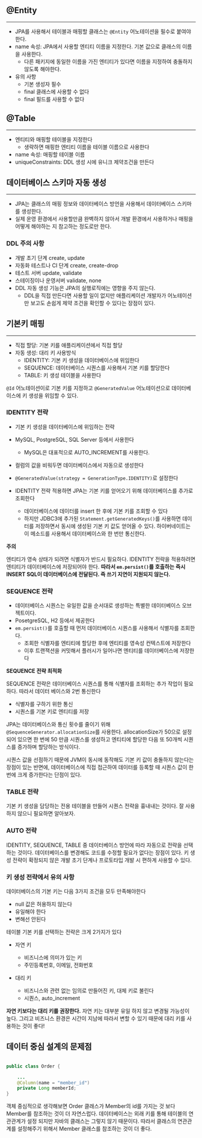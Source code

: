 ## @Entity
---
- JPA를 사용해서 테이블과 매핑할 클래스는 `@Entity` 어노테이션을 필수로 붙여야한다.
- name 속성: JPA에서 사용할 엔티티 이름을 지정한다. 기본 값으로 클래스의 이름을 사용한다.
  - 다른 패키지에 동일한 이름을 가진 엔티티가 있다면 이름을 지정하여 충돌하지 않도록 해야한다.
- 유의 사항
  - 기본 생성자 필수
  - final 클래스에 사용할 수 없다
  - final 필드를 사용할 수 없다

## @Table
---
- 엔티티와 매핑할 테이블을 지정한다
  - 생략하면 매핑한 엔티티 이름을 테이블 이름으로 사용한다
- name 속성: 매핑할 테이블 이름
- uniqueConstraints: DDL 생성 시에 유니크 제약조건을 만든다

## 데이터베이스 스키마 자동 생성
---
- JPA는 클래스의 매핑 정보와 데이터베이스 방언을 사용해서 데이터베이스 스키마를 생성한다.
- 실제 운영 환경에서 사용할만큼 완벽하지 않아서 개발 환경에서 사용하거나 매핑을 어떻게 해야하는 지 참고하는 정도로만 한다.


### DDL 주의 사항
- 개발 초기 단계 create, update
- 자동화 테스트나 CI 단계 create, create-drop
- 테스트 서버 update, validate
- 스테이징이나 운영서버 validate, none
- DDL 자동 생성 기능은 JPA의 실행로직에는 영향을 주지 않는다.
  - DDL을 직접 만든다면 사용할 일이 없지만 애플리케이션 개발자가 어노테이션만 보고도 손쉽게 제약 조건을 확인할 수 있다는 장점이 있다.

## 기본키 매핑
---
- 직접 할당: 기본 키를 애플리케이션에서 직접 할당
- 자동 생성: 대리 키 사용방식
  - IDENTITY: 기본 키 생성을 데이터베이스에 위임한다
  - SEQUENCE: 데이터베이스 시퀀스를 사용해서 기본 키를 할당한다
  - TABLE: 키 생성 테이블을 사용한다

`@Id` 어노테이션이로 기본 키를 지정하고 `@GeneratedValue` 어노테이션으로 데이터베이스에 키 생성을 위임할 수 있다.

### IDENTITY 전략
- 기본 키 생성을 데이터베이스에 위임하는 전략
- MySQL, PostgreSQL, SQL Server 등에서 사용한다
  - MySQL은 대표적으로 AUTO_INCREMENT를 사용한다.
- 컬럼의 값을 비워두면 데이터베이스에서 자동으로 생성한다

- `@GeneratedValue(strategy = GenerationType.IDENTITY)`로 설정한다
- IDENTITY 전략 적용하면 JPA는 기본 키를 얻어오기 위해 데이터베이스를 추가로 조회한다
  - 데이터베이스에 데이터를 insert 한 후에 기본 키를 조회할 수 있다
  - 하지만 JDBC3에 추가된 `Statement.getGeneratedKeys()`를 사용하면 데이터를 저장하면서 동시에 생성된 기본 키 값도 얻어올 수 있다. 하이버네이트는 이 메소드를 사용해서 데이터베이스와 한 번만 통신한다.

**주의**

엔티티가 영속 상태가 되려면 식별자가 반드시 필요하다. IDENTITY 전략을 적용하려면 엔티티가 데이터베이스에 저장되어야 한다. **따라서 `em.persist()`를 호출하는 즉시 INSERT SQL이 데이터베이스에 전달된다. 즉 쓰기 지연이 지원되지 않는다.**

### SEQUENCE 전략
- 데이터베이스 시퀀스는 유일한 값을 순서대로 생성하는 특별한 데이터베이스 오브젝트이다.
- PosetgreSQL, H2 등에서 제공한다
- `em.persist()`를 호출할 때 먼저 데이터베이스 시퀀스를 사용해서 식별자를 조회한다.
  - 조회한 식별자를 엔티티에 할당한 후에 엔티티를 영속성 컨텍스트에 저장한다
  - 이후 트랜잭션을 커밋해서 플러시가 일어나면 엔티티를 데이터베이스에 저장한다

**SEQUENCE 전략 최적화**

SEQUENCE 전략은 데이터베이스 시퀀스를 통해 식별자를 조회하는 추가 작업이 필요하다. 따라서 데이터 베이스와 2번 통신한다
- 식별자를 구하기 위한 통신
- 시퀀스를 기본 키로 엔티티를 저장

JPA는 데이터베이스와 통신 횟수를 줄이기 위해 `@SequenceGenerator.allocationSize`를 사용한다. allocationSize가 50으로 설정되어 있으면 한 번에 50 만큼 시퀀스를 생성하고 엔티티에 할당한 다음 또 50개씩 시퀀스를 증가하며 할당하는 방식이다.

시퀀스 값을 선점하기 때문에 JVM이 동시에 동작해도 기본 키 값이 충돌하지 않는다는 장점이 있는 반면에, 데이터베이스에 직접 접근하여 데이터를 등록할 때 시퀀스 값이 한 번에 크게 증가한다는 단점이 있다.

### TABLE 전략 
기본 키 생성을 담당하는 전용 테이블을 만들어 시퀀스 전략을 흉내내는 것이다. 잘 사용하지 않으니 필요하면 알아보자.

### AUTO 전략
IDENTITY, SEQUENCE, TABLE 중 데이터베이스 방언에 따라 자동으로 전략을 선택하는 것이다. 데이터베이스를 변경해도 코드를 수정할 필요가 없다는 장점이 있다. 키 생성 전략이 확정되지 않은 개발 초기 단계나 프로토타입 개발 시 편하게 사용할 수 있다.

### 키 생성 전략에서 유의 사항
데이터베이스의 기본 키는 다음 3가지 조건을 모두 만족해야한다
- null 값은 허용하지 않는다
- 유일해야 한다
- 변해선 안된다

테이블 기본 키를 선택하는 전략은 크게 2가지가 있다
- 자연 키
  - 비즈니스에 의미가 있는 키
  - 주민등록번호, 이메일, 전화번호

- 대리 키
  - 비즈니스와 관련 없는 임의로 만들어진 키, 대체 키로 불린다
  - 시퀀스, auto_increment

**자연 키보다는 대리 키를 권장한다.**
자연 키는 대부분 유일 하지 않고 변경될 가능성이 높다. 그리고 비즈니스 환경은 시간이 지남에 따라서 변할 수 있기 때문에 대리 키를 사용하는 것이 좋다!

## 데이터 중심 설계의 문제점

```java

public class Order {

    ...
    @Column(name = "member_id")
    private Long memberId;
}

```

객체 중심적으로 생각해보면 Order 클래스가 Member의 id를 가지는 것 보다 Member를 참조하는 것이 더 자연스럽다. 데이터베이스는 외래 키를 통해 테이블의 연관관계가 설정 되지만 자바의 클래스는 그렇지 않기 때문이다. 따라서 클래스의 연관관계를 설정해주기 위해서 Member 클래스를 참조하는 것이 더 좋다.
